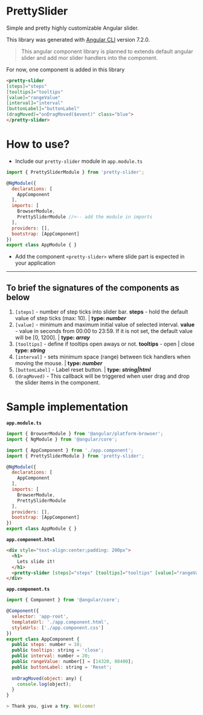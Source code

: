 # PrettySlider

Simple and pretty highly customizable Angular slider.

This library was generated with [Angular CLI](https://github.com/angular/angular-cli) version 7.2.0.

> This angular component library is planned to extends default angular slider and add mor slider handlers into the component.

For now, one component is added in this library
```html
<pretty-slider 
[steps]="steps" 
[tooltips]="tooltips" 
[value]="rangeValue" 
[interval]="interval" 
[buttonLabel]="buttonLabel"
(dragMoved)="onDragMoved($event)" class="blue">
</pretty-slider>
```

# How to use?

* Include our ```pretty-slider``` module in ```app.module.ts```
```javascript
import { PrettySliderModule } from 'pretty-slider';

@NgModule({
  declarations: [
    AppComponent
  ],
  imports: [
    BrowserModule,
    PrettySliderModule //<-- add the module in imports 
  ],
  providers: [],
  bootstrap: [AppComponent]
})
export class AppModule { }
```

* Add the component ```<pretty-slider>``` where slide part is expected in your application

---

## To brief the signatures of the components as below

1. ```[steps]``` - number of step ticks into slider bar. **steps** - hold the default value of step ticks (max: 10). | __type: *number*__
2. ```[value]``` - minimum and maximum initial value of selected interval. **value** - value in seconds from 00:00 to 23:59. If it is not set, the default value will be [0, 1200]. | __type: *array*__
3. ```[tooltips]``` - define if tooltips open aways or not. **tooltips** - open | close __type: *string*__
4. ```[interval]``` - sets minimum space (range) between tick handlers when moving the mouse. | __type: *number*__
5. ```[buttonLabel]``` - Label reset button. | __type: *string|html*__
6. ```(dragMoved)``` - This callback will be triggered when user drag and drop the slider items in the component.

# Sample implementation

**```app.module.ts```**

```javascript
import { BrowserModule } from '@angular/platform-browser';
import { NgModule } from '@angular/core';

import { AppComponent } from './app.component';
import { PrettySliderModule } from 'pretty-slider';

@NgModule({
  declarations: [
    AppComponent
  ],
  imports: [
    BrowserModule,
    PrettySliderModule
  ],
  providers: [],
  bootstrap: [AppComponent]
})
export class AppModule { }

```

**```app.component.html```**

```html
<div style="text-align:center;padding: 200px">
  <h1>
    Lets slide it!
  </h1>
  <pretty-slider [steps]="steps" [tooltips]="tooltips" [value]="rangeValue" [interval]="interval" [buttonLabel]="buttonLabel" (dragMoved)="onDragMoved($event)" class="blue"></pretty-slider>
</div>
```

**```app.component.ts```**

```javascript
import { Component } from '@angular/core';

@Component({
  selector: 'app-root',
  templateUrl: './app.component.html',
  styleUrls: ['./app.component.css']
})
export class AppComponent {
  public steps: number = 10;
  public tooltips: string = 'close';
  public interval: number = 20;
  public rangeValue: number[] = [14320, 80400];
  public buttonLabel: string = 'Reset';
    
  onDragMoved(object: any) {
    console.log(object);
  }
}

> Thank you, give a try. Welcome!

